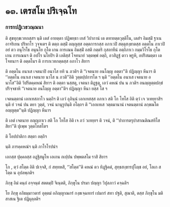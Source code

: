 <h1>๑๓. เตรสโม ปริเจฺฉโท</h1>
<h3>การกปฎิเวธวณฺณนา</h3>
<p>ติ  สุขทุกฺขเวทกสฺสฯ นฺติ เตสํ อายตฺตา ปฎิพทฺธา เยสํ วิปากานํ เต ตทายตฺตวุตฺติโน, เตสํฯ  อิมสฺมิํ ฐาเน อาจริเยน ปริหาโร วุจฺจเตฯ ติ ตตฺถ ตสฺมิํ อญฺญสฺส อตฺตการกสฺส อภาเวปิ สตฺตุสงฺขาตสฺส อตฺตโน ภาเวปิ อยํ ตว อนุโรโธ อนุนโย กุโต เกน การเณน  อิมสฺมิํ อสติ กตฺตริ กุสลาทีนํ อตฺถิภาเว กมฺมวิโรโธ กุโต เกน การเณนฯ ติ อปโร นโยปิฯ ติ  เอติสฺสํ โจทนายํ  วตฺตพฺพํ อตฺถิ, อวสิฎฺฐํ ตาว พฺรูหิ, อปริสมตฺตา เต โจทนาฯ ติ อตฺตโนฯ ติ การกเวทกตฺตสฺส อภาโว สิยาฯ</p>


<p>ติ อตฺตโน อนาเส เจตนาปิ อนาโส ยทิ น ภวติฯ ติ ‘‘เจตนาย อนโญฺญ อตฺตา’’ติ ปฎิญฺญา หีนาฯ ติ ‘‘อตฺตโน อนาเส เจตนาย นาโส น ภวติ’’อิติ วุตฺตปฺปการโต ฯ นฺติ ‘‘อตฺตโน อนาเส เจตนาย อนาโส’’อิติ วิปรีตคฺคหณํ สิยาฯ ติ อตฺตา นสฺสตุ, เจตนา ติฎฺฐตุ, เอวํ คหณํ ปน น ภวติฯ อนญฺญตฺตปกฺขํ  ปริจฺจชาหิ ‘‘เจตนาย อนโญฺญ อตฺตา’’ติฯ ปฎิญฺญา หีนา ยสฺส โส ฯ</p>


<p> เจตนตฺตานํ  เอกเทสภาโว นตฺถิฯ ติ เอวํ อุภินฺนํ เอกเทสสฺส อภาเว สติ โก โทโส อิติ ตฺวํ เจ วเทยฺยาสิฯ นฺติ ยํ วจนํ ปน ตยา วุตฺตํ,  วจนํ  นานุรูปนฺติ อโตฺถฯ ติ ‘‘เอกเทเส วตฺตมานานํ เจตนตฺตานํ ลกฺขณโต อญฺญตฺต’’นฺติ ปฎิญฺญา หีนาฯ</p>


<p>ติ เอตํ เจตนาย อญฺญภาเว สติ โก โทโส อิติ เจ ภวํ วเทยฺยฯ   ติ วจนํ, ติ ‘‘ปาการตรุปาสาณติณสทิโส สิยา’’ติ ปุเพฺพ วุตฺตโทสโตฯ</p>


<p> ติ โอปปาติกา สตฺตา อตฺถิฯ</p>


<p> นฺติ ภารคฺคหณํฯ นฺติ ภาโรโรปนํฯ</p>


<p> เอกสฺส ปุคฺคลสฺส  อฎฺฐิสมูโห เอเกน กเปฺปน ปพฺพตสโม ราสิ สิยาฯ</p>


<p> โภ , ตฺวํ สโตฺต อิติ ปเจฺจสิ, กํ สทฺทหสิ, ‘‘สโตฺต’’ติ คหณํ  ตว ทิฎฺฐิคตํ, สุทฺธสงฺขารปุโญฺช อยํ,  โลเก สโตฺต น อุปลพฺภติฯ</p>


<p>   ภิกฺขุ อิมํ คนฺถํ อจฺจนฺตํ สตตมฺปิ จิเนฺตติ,  ภิกฺขุโน ปรมา ปญฺญา  วิปุลภาวํ คจฺฉติฯ</p>


<p> โย ภิกฺขุ  อภิธมฺมาวตารํ  อุตฺตมํ อภิญฺญาณกรํ  กงฺขเจฺฉทกรํ  เปมกรํ สทา ปฐติ, สุณาติ, ตสฺส ภิกฺขุโน มติ  สาสเน ฐิเต  ปฎิผุลฺลติฯ</p>

</p>

</p>

</p>





